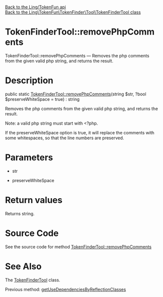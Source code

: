 [Back to the Ling/TokenFun api](https://github.com/lingtalfi/TokenFun/blob/master/doc/api/Ling/TokenFun.md)<br>
[Back to the Ling\TokenFun\TokenFinder\Tool\TokenFinderTool class](https://github.com/lingtalfi/TokenFun/blob/master/doc/api/Ling/TokenFun/TokenFinder/Tool/TokenFinderTool.md)


TokenFinderTool::removePhpComments
================



TokenFinderTool::removePhpComments — Removes the php comments from the given valid php string, and returns the result.




Description
================


public static [TokenFinderTool::removePhpComments](https://github.com/lingtalfi/TokenFun/blob/master/doc/api/Ling/TokenFun/TokenFinder/Tool/TokenFinderTool/removePhpComments.md)(string $str, ?bool $preserveWhiteSpace = true) : string




Removes the php comments from the given valid php string, and returns the result.

Note: a valid php string must start with <?php.

If the preserveWhiteSpace option is true, it will replace the comments with some whitespaces, so that
the line numbers are preserved.




Parameters
================


- str

    

- preserveWhiteSpace

    


Return values
================

Returns string.








Source Code
===========
See the source code for method [TokenFinderTool::removePhpComments](https://github.com/lingtalfi/TokenFun/blob/master/TokenFinder/Tool/TokenFinderTool.php#L652-L702)


See Also
================

The [TokenFinderTool](https://github.com/lingtalfi/TokenFun/blob/master/doc/api/Ling/TokenFun/TokenFinder/Tool/TokenFinderTool.md) class.

Previous method: [getUseDependenciesByReflectionClasses](https://github.com/lingtalfi/TokenFun/blob/master/doc/api/Ling/TokenFun/TokenFinder/Tool/TokenFinderTool/getUseDependenciesByReflectionClasses.md)<br>


